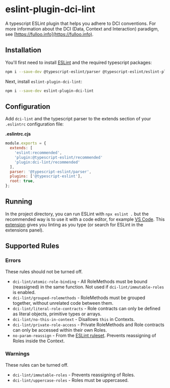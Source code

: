 # eslint-plugin-dci-lint

A typescript ESLint plugin that helps you adhere to DCI conventions. For more information about the DCI (Data, Context and Interaction) paradigm, see [https://fulloo.info](https://fulloo.info).

## Installation

You'll first need to install [ESLint](https://eslint.org/) and the required typescript packages:

```sh
npm i --save-dev @typescript-eslint/parser @typescript-eslint/eslint-plugin eslint typescript
```

Next, install `eslint-plugin-dci-lint`:

```sh
npm i --save-dev eslint-plugin-dci-lint
```

## Configuration

Add `dci-lint` and the typescript parser to the extends section of your `.eslintrc` configuration file:

**.eslintrc.cjs**

```js
module.exports = {
  extends: [
    'eslint:recommended',
    'plugin:@typescript-eslint/recommended'
    'plugin:dci-lint/recommended'
  ],
  parser: '@typescript-eslint/parser',
  plugins: ['@typescript-eslint'],
  root: true,
};
```

## Running

In the project directory, you can run ESLint with `npx eslint .` but the recommended way is to use it with a code editor, for example [VS Code](https://code.visualstudio.com/). This [extension](https://marketplace.visualstudio.com/items?itemName=dbaeumer.vscode-eslint) gives you linting as you type (or search for ESLint in the extensions panel).

## Supported Rules

### Errors

These rules should not be turned off.

- `dci-lint/atomic-role-binding` - All RoleMethods must be bound (reassigned) in the same function. Not used if `dci-lint/immutable-roles` is enabled.
- `dci-lint/grouped-rolemethods` - RoleMethods must be grouped together, without unrelated code between them.
- `dci-lint/literal-role-contracts` - Role contracts can only be defined as literal objects, primitive types or arrays.
- `dci-lint/no-this-in-context` - Disallows `this` in Contexts.
- `dci-lint/private-role-access` - Private RoleMethods and Role contracts can only be accessed within their own Roles.
- `no-param-reassign` - From the [ESLint ruleset](https://eslint.org/docs/latest/rules/no-param-reassign). Prevents reassigning of Roles inside the Context.

### Warnings

These rules can be turned off.

- `dci-lint/immutable-roles` - Prevents reassigning of Roles.
- `dci-lint/uppercase-roles` - Roles must be uppercased.
